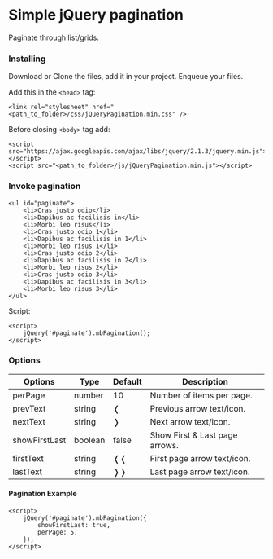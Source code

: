 # Simple jQuery pagination
Paginate through list/grids.

### Installing
Download or Clone the files, add it in your project.
Enqueue your files.

Add this in the `<head>` tag:

```
<link rel="stylesheet" href="<path_to_folder>/css/jQueryPagination.min.css" />
```

Before closing `<body>` tag add:
```
<script src="https://ajax.googleapis.com/ajax/libs/jquery/2.1.3/jquery.min.js"></script>
<script src="<path_to_folder>/js/jQueryPagination.min.js"></script>
```

### Invoke pagination
```
<ul id="paginate">
	<li>Cras justo odio</li>
	<li>Dapibus ac facilisis in</li>
	<li>Morbi leo risus</li>
	<li>Cras justo odio 1</li>
	<li>Dapibus ac facilisis in 1</li>
	<li>Morbi leo risus 1</li>
	<li>Cras justo odio 2</li>
	<li>Dapibus ac facilisis in 2</li>
	<li>Morbi leo risus 2</li>
	<li>Cras justo odio 3</li>
	<li>Dapibus ac facilisis in 3</li>
	<li>Morbi leo risus 3</li>
</ul>
```
Script:
```
<script>
	jQuery('#paginate').mbPagination();
</script>
```

### Options

Options | Type | Default | Description
------ | ---- | ------- | -----------
perPage | number | 10 | Number of items per page.
prevText | string | &#10092; | Previous arrow text/icon.
nextText | string | &#10093; | Next arrow text/icon.
showFirstLast | boolean | false | Show First & Last page arrows.
firstText | string | &#10092;&#10092; | First page arrow text/icon.
lastText | string | &#10093;&#10093; | Last page arrow text/icon.


#### Pagination Example
```
<script>
	jQuery('#paginate').mbPagination({
		showFirstLast: true,
		perPage: 5,
	});
</script>
```